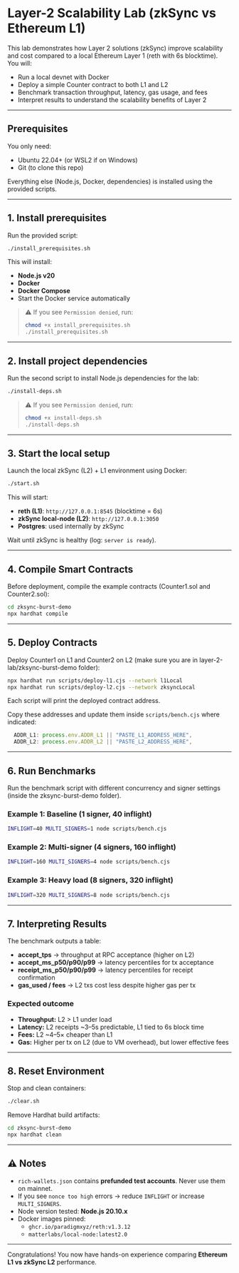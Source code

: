 # Layer-2 Scalability Lab (zkSync vs Ethereum L1)

This lab demonstrates how Layer 2 solutions (zkSync) improve scalability and cost compared to a local Ethereum Layer 1 (reth with 6s blocktime).  
You will:
- Run a local devnet with Docker
- Deploy a simple Counter contract to both L1 and L2
- Benchmark transaction throughput, latency, gas usage, and fees
- Interpret results to understand the scalability benefits of Layer 2

---

## Prerequisites

You only need:
- Ubuntu 22.04+ (or WSL2 if on Windows)
- Git (to clone this repo)

Everything else (Node.js, Docker, dependencies) is installed using the provided scripts.

---


## 1. Install prerequisites

Run the provided script:

```bash
./install_prerequisites.sh
```

This will install:
- **Node.js v20**
- **Docker**
- **Docker Compose**
- Start the Docker service automatically

> ⚠️ If you see `Permission denied`, run:
> ```bash
> chmod +x install_prerequisites.sh
> ./install_prerequisites.sh
> ```

---

## 2. Install project dependencies

Run the second script to install Node.js dependencies for the lab:

```bash
./install-deps.sh
```

> ⚠️ If you see `Permission denied`, run:
> ```bash
> chmod +x install-deps.sh
> ./install-deps.sh
> ```

---

## 3. Start the local setup

Launch the local zkSync (L2) + L1 environment using Docker:

```bash
./start.sh
```

This will start:
- **reth (L1)**: `http://127.0.0.1:8545` (blocktime = 6s)  
- **zkSync local-node (L2)**: `http://127.0.0.1:3050`  
- **Postgres**: used internally by zkSync  

Wait until zkSync is healthy (log: `server is ready`).

---

## 4. Compile Smart Contracts

Before deployment, compile the example contracts (Counter1.sol and Counter2.sol):

```bash
cd zksync-burst-demo
npx hardhat compile
```

---

## 5. Deploy Contracts

Deploy Counter1 on L1 and Counter2 on L2 (make sure you are in layer-2-lab/zksync-burst-demo folder):

```bash
npx hardhat run scripts/deploy-l1.cjs --network l1Local
npx hardhat run scripts/deploy-l2.cjs --network zksyncLocal
```

Each script will print the deployed contract address.

Copy these addresses and update them inside `scripts/bench.cjs` where indicated:

```js
  ADDR_L1: process.env.ADDR_L1 || "PASTE_L1_ADDRESS_HERE", 
  ADDR_L2: process.env.ADDR_L2 || "PASTE_L2_ADDRESS_HERE", 
```

---

## 6. Run Benchmarks

Run the benchmark script with different concurrency and signer settings (inside the zksync-burst-demo folder).

### Example 1: Baseline (1 signer, 40 inflight)
```bash
INFLIGHT=40 MULTI_SIGNERS=1 node scripts/bench.cjs
```

### Example 2: Multi-signer (4 signers, 160 inflight)
```bash
INFLIGHT=160 MULTI_SIGNERS=4 node scripts/bench.cjs
```

### Example 3: Heavy load (8 signers, 320 inflight)
```bash
INFLIGHT=320 MULTI_SIGNERS=8 node scripts/bench.cjs
```

---

## 7. Interpreting Results

The benchmark outputs a table:

- **accept_tps** → throughput at RPC acceptance (higher on L2)  
- **accept_ms_p50/p90/p99** → latency percentiles for tx acceptance  
- **receipt_ms_p50/p90/p99** → latency percentiles for receipt confirmation  
- **gas_used / fees** → L2 txs cost less despite higher gas per tx  

### Expected outcome
- **Throughput:** L2 > L1 under load  
- **Latency:** L2 receipts ~3–5s predictable, L1 tied to 6s block time  
- **Fees:** L2 ~4–5× cheaper than L1  
- **Gas:** Higher per tx on L2 (due to VM overhead), but lower effective fees  

---

## 8. Reset Environment

Stop and clean containers:

```bash
./clear.sh
```

Remove Hardhat build artifacts:

```bash
cd zksync-burst-demo
npx hardhat clean
```

---

## ⚠️ Notes

- `rich-wallets.json` contains **prefunded test accounts**. Never use them on mainnet.  
- If you see `nonce too high` errors → reduce `INFLIGHT` or increase `MULTI_SIGNERS`.  
- Node version tested: **Node.js 20.10.x**  
- Docker images pinned:
  - `ghcr.io/paradigmxyz/reth:v1.3.12`
  - `matterlabs/local-node:latest2.0`

---

Congratulations! You now have hands-on experience comparing **Ethereum L1 vs zkSync L2** performance.
